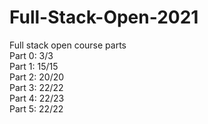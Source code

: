 # Full-Stack-Open-2021
Full stack open course parts
</br>
Part 0:
3/3 
</br>
Part 1: 15/15
</br>
Part 2: 20/20
</br>
Part 3: 22/22
</br>
Part 4: 22/23
</br>
Part 5: 22/22
